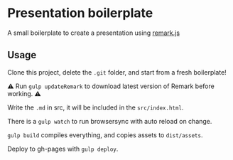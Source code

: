 Presentation boilerplate
========================

A small boilerplate to create a presentation using [remark.js](https://remarkjs.com/)

## Usage

Clone this project, delete the `.git` folder, and start from a fresh boilerplate!

:warning:
Run `gulp updateRemark` to download latest version of Remark before working.
:warning:

Write the `.md` in src, it will be included in the `src/index.html`.

There is a `gulp watch` to run browsersync with auto reload on change.

`gulp build` compiles everything, and copies assets to `dist/assets`.

Deploy to gh-pages with `gulp deploy`.
